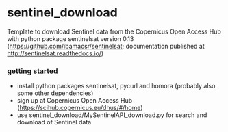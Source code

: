 # sentinel_download
Template to download Sentinel data from the Copernicus Open Access Hub with python package sentinelsat version 0.13 (https://github.com/ibamacsr/sentinelsat; documentation published at http://sentinelsat.readthedocs.io/)

### getting started
* install python packages sentinelsat, pycurl and homora (probably also some other dependencies)
* sign up at Copernicus Open Access Hub (https://scihub.copernicus.eu/dhus/#/home)
* use sentinel_download/MySentinelAPI_download.py for search and download of Sentinel data
